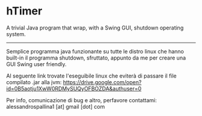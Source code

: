 # hTimer
A trivial Java program that wrap, with a Swing GUI, shutdown operating system.
*******************************************************************************

Semplice programma java funzionante su tutte le distro linux che hanno built-in
il programma shutdown, sfruttato, appunto da me per creare una GUI Swing user friendly.

Al seguente link trovate l'eseguibile linux che eviterà di passare il file compilato .jar
alla jvm: https://drive.google.com/open?id=0B5aotju1XwW0RDMySUQyOFBOZDA&authuser=0

Per info, comunicazione di bug e altro, perfavore contattami: 
alessandrospallina1 [at] gmail [dot] com
